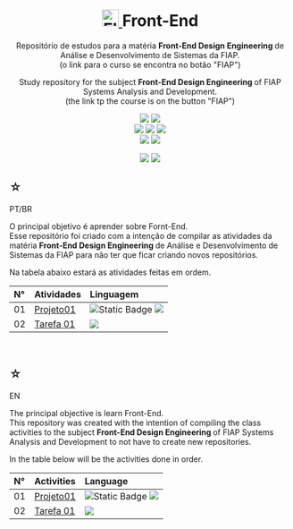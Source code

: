 <h1 align="center">
    <a href="https://pokemondb.net/pokedex/electrode">
        <img width="30px" src="https://img.pokemondb.net/sprites/black-white/anim/normal/electrode.gif" alt="Electrode">
    </a>
    <span>Front-End</span>
</h1>

<div align="center">
Repositório de estudos para a matéria <strong> Front-End Design Engineering </strong> de Análise e Desenvolvimento de Sistemas da FIAP. <br> (o link para o curso se encontra no botão "FIAP")

<br>

Study repository for the subject <strong> Front-End Design Engineering </strong> of FIAP Systems Analysis and Development. <br> (the link tp the course is on the button "FIAP")

[![](https://img.shields.io/badge/Git-black?style=for-the-badge&logo=git&logoColor=red)]()
[![](https://img.shields.io/badge/GitHub-black?style=for-the-badge&logo=Github&logoColor=white)]() <br>
[![](https://img.shields.io/badge/html5-black?style=for-the-badge&logo=html5&logoColor=orange)]()
[![](https://img.shields.io/badge/css3-black?style=for-the-badge&logo=css3&logoColor=blue)]()
[![](https://img.shields.io/badge/JavaScript-black?style=for-the-badge&logo=javascript&logoColor=yellow)]() <br>
[![](https://img.shields.io/badge/React-black?style=for-the-badge&logo=react&logoColor=darkturquoise)]()
[![](https://img.shields.io/badge/Node.JS-black?style=for-the-badge&logo=node.js&logoColor=green)]()

[![](https://img.shields.io/badge/my%20profile-red?style=for-the-badge&color=blue)](https://www.linkedin.com/in/hakuakai/)
[![](https://img.shields.io/badge/FIAP-red?style=for-the-badge&color=orange)](https://www.fiap.com.br/graduacao/tecnologo/analise-e-desenvolvimento-de-sistemas/)

</div>

<div>
    <h2>☆</h2>
    <p>PT/BR</p>
    <p>
    O principal objetivo é aprender sobre Fornt-End.<br>
    Esse repositório foi criado com a intenção de compilar as atividades da matéria <strong> Front-End Design Engineering </strong> de Análise e Desenvolvimento de Sistemas da FIAP para não ter que ficar criando novos repositórios.</p>
    <p>Na tabela abaixo estará as atividades feitas em ordem. </p>
    <table>
        <thead>
            <tr align="left">
                <th>N°</th>
                <th>Atividades</th>
                <th>Linguagem</th>
            </tr>
        </thead>
    <tbody align="left">
        <tr>
            <td>01</td>
            <td> 
                <a href="https://github.com/HakuGarcia/Front-End/tree/1df9e6d610eb994335dccae6c52aacb5283b0630/Projeto01">Projeto01</a>
            </td>
            <td>
                <img alt="Static Badge" src="https://img.shields.io/badge/html5-black?style=for-the-badge&logo=html5&logoColor=orange">
                <img src="https://img.shields.io/badge/Git-black?style=for-the-badge&logo=git&logoColor=red"/>
            </td>
        </tr>
        <tr>
            <td>02</td>
            <td> 
                <a href="https://github.com/HakuGarcia/Tarefa-01.git">Tarefa 01</a>
            </td>
            <td>
                <img src="https://img.shields.io/badge/Git-black?style=for-the-badge&logo=git&logoColor=red"/>
            </td>
        </tr>
    </tbody>
    <tfoot></tfoot>
    </table>
</div>

   <br>

<div>
    <h2>☆</h2>
    <p>EN</p>
    <p>
    The principal objective is learn Front-End.<br>
    This repository was created with the intention of compiling the class activities to the subject <strong> Front-End Design Engineering </strong> of FIAP Systems Analysis and Development to not have to create new repositories.</p>
    <p>In the table below will be the activities done in order.</p>
    <table>
        <thead>
            <tr align="left">
                <th>N°</th>
                <th>Activities</th>
                <th>Language</th>
            </tr>
        </thead>
    <tbody align="left">
        <tr>
            <td>01</td>
            <td> 
                <a href="https://github.com/HakuGarcia/Front-End/tree/1df9e6d610eb994335dccae6c52aacb5283b0630/Projeto01">Projeto01</a>
            </td>
            <td>
                <img alt="Static Badge" src="https://img.shields.io/badge/html5-black?style=for-the-badge&logo=html5&logoColor=orange">
                <img src="https://img.shields.io/badge/Git-black?style=for-the-badge&logo=git&logoColor=red"/>
            </td>
        </tr>
        <tr>
            <td>02</td>
            <td> 
                <a href="https://github.com/HakuGarcia/Tarefa-01.git">Tarefa 01</a>
            </td>
            <td>
                <img src="https://img.shields.io/badge/Git-black?style=for-the-badge&logo=git&logoColor=red"/>
            </td>
        </tr>
    </tbody>
    <tfoot></tfoot>
    </table>
    
</div>
